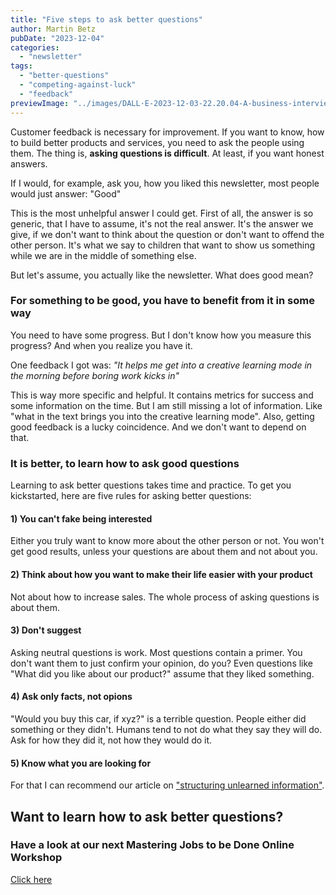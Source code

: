 ```yaml
---
title: "Five steps to ask better questions"
author: Martin Betz
pubDate: "2023-12-04"
categories:
  - "newsletter"
tags:
  - "better-questions"
  - "competing-against-luck"
  - "feedback"
previewImage: "../images/DALL·E-2023-12-03-22.20.04-A-business-interview-situation-depicted-in-a-geometric-watercolor-style-with-blue-and-mint-colors.-The-image-should-be-created-in-a-wide-format.png"
---
```


Customer feedback is necessary for improvement. If you want to know, how to build better products and services, you need to ask the people using them. The thing is, **asking questions is difficult**. At least, if you want honest answers.

If I would, for example, ask you, how you liked this newsletter, most people would just answer: "Good"

This is the most unhelpful answer I could get. First of all, the answer is so generic, that I have to assume, it's not the real answer. It's the answer we give, if we don't want to think about the question or don't want to offend the other person. It's what we say to children that want to show us something while we are in the middle of something else.

But let's assume, you actually like the newsletter. What does good mean?

### For something to be good, you have to benefit from it in some way

You need to have some progress. But I don't know how you measure this progress? And when you realize you have it.

One feedback I got was: _"It helps me get into a creative learning mode in the morning before boring work kicks in"_

This is way more specific and helpful. It contains metrics for success and some information on the time. But I am still missing a lot of information. Like "what in the text brings you into the creative learning mode". Also, getting good feedback is a lucky coincidence. And we don't want to depend on that.

### It is better, to learn how to ask good questions

Learning to ask better questions takes time and practice. To get you kickstarted, here are five rules for asking better questions:

#### 1) You can't fake being interested

Either you truly want to know more about the other person or not. You won't get good results, unless your questions are about them and not about you.

#### 2) Think about how you want to make their life easier with your product

Not about how to increase sales. The whole process of asking questions is about them.

#### 3) Don't suggest

Asking neutral questions is work. Most questions contain a primer. You don't want them to just confirm your opinion, do you? Even questions like "What did you like about our product?" assume that they liked something.

#### 4) Ask only facts, not opions

"Would you buy this car, if xyz?" is a terrible question. People either did something or they didn't. Humans tend to not do what they say they will do. Ask for how they did it, not how they would do it.

#### 5) Know what you are looking for

For that I can recommend our article on ["structuring unlearned information"](https://utxo.solutions/newsletter/structuring-unlearned-information/).

## Want to learn how to ask better questions?

### Have a look at our next Mastering Jobs to be Done Online Workshop

[Click here](https://utxo.solutions/services/mastering-jobs-to-be-done-online-workshop/)
